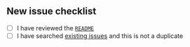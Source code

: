 ## New issue checklist

- [ ] I have reviewed the [`README`](https://github.com/HarshilShah/NotchKit/blob/master/README.md)
- [ ] I have searched [existing issues](https://github.com/HarshilShah/NotchKit/issues) and this is not a duplicate
